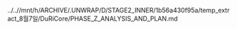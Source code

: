 ../..//mnt/h/ARCHIVE/.UNWRAP/D/STAGE2_INNER/1b56a430f95a/temp_extract_8월7일/DuRiCore/PHASE_Z_ANALYSIS_AND_PLAN.md